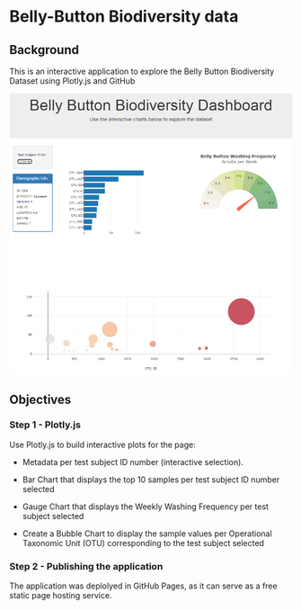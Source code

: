 # Belly-Button Biodiversity data

## Background

This is an interactive application to explore the Belly Button Biodiversity Dataset using Plotly.js and GitHub

 ![Plot 1](challenge12.png)

## Objectives

### Step 1 - Plotly.js

Use Plotly.js to build interactive plots for the page:

* Metadata per test subject ID number (interactive selection).

* Bar Chart that displays the top 10 samples per test subject ID number selected

* Gauge Chart that displays the Weekly Washing Frequency per test subject selected

* Create a Bubble Chart to display the sample values per Operational Taxonomic Unit (OTU) corresponding to the test subject selected


### Step 2 - Publishing the application

The application was deplolyed in GitHub Pages, as it can serve as a free static page hosting service.

